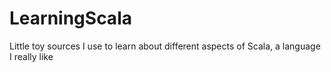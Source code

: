 # LearningScala
Little toy sources I use to learn about different aspects of Scala, a language I really like
